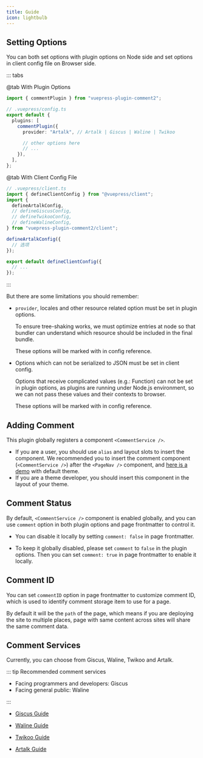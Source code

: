 ```yaml
---
title: Guide
icon: lightbulb
---
```


## Setting Options

You can both set options with plugin options on Node side and set options in client config file on Browser side.

::: tabs

@tab With Plugin Options

```ts
import { commentPlugin } from "vuepress-plugin-comment2";

// .vuepress/config.ts
export default {
  plugins: [
    commentPlugin({
      provider: "Artalk", // Artalk | Giscus | Waline | Twikoo

      // other options here
      // ...
    }),
  ],
};
```

@tab With Client Config File

```ts
// .vuepress/client.ts
import { defineClientConfig } from "@vuepress/client";
import {
  defineArtalkConfig,
  // defineGiscusConfig,
  // defineTwikooConfig,
  // defineWalineConfig,
} from "vuepress-plugin-comment2/client";

defineArtalkConfig({
  // 选项
});

export default defineClientConfig({
  // ...
});
```

:::

But there are some limitations you should remember:

- `provider`, locales and other resource related option must be set in plugin options.

  To ensure tree-shaking works, we must optimize entries at node so that bundler can understand which resource should be included in the final bundle.

  These options will be marked with <Badge text="Plugin Option Only" type="warning"/> in config reference.

- Options which can not be serialized to JSON must be set in client config.

  Options that receive complicated values (e.g.: Function) can not be set in plugin options, as plugins are running under Node.js environment, so we can not pass these values and their contexts to browser.

  These options will be marked with <Badge text="Client Config Only" type="warning"/> in config reference.

## Adding Comment

This plugin globally registers a component `<CommentService />`.

- If you are a user, you should use `alias` and layout slots to insert the component. We recommended you to insert the comment component (`<CommentService />`) after the `<PageNav />` component, and [here is a demo](../demo.md) with default theme.
- If you are a theme developer, you should insert this component in the layout of your theme.

## Comment Status

By default, `<CommentService />` component is enabled globally, and you can use `comment` option in both plugin options and page frontmatter to control it.

- You can disable it locally by setting `comment: false` in page frontmatter.

- To keep it globally disabled, please set `comment` to `false` in the plugin options. Then you can set `comment: true` in page frontmatter to enable it locally.

## Comment ID

You can set `commentID` option in page frontmatter to customize comment ID, which is used to identify comment storage item to use for a page.

By default it will be the `path` of the page, which means if you are deploying the site to multiple places, page with same content across sites will share the same comment data.

## Comment Services

Currently, you can choose from Giscus, Waline, Twikoo and Artalk.

::: tip Recommended comment services

- Facing programmers and developers: Giscus
- Facing general public: Waline

:::

- [Giscus Guide](giscus.md)

- [Waline Guide](waline.md)

- [Twikoo Guide](twikoo.md)

- [Artalk Guide](artalk.md)
